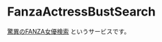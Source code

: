 # FanzaActressBustSearch
[驚異のFANZA女優検索](https://fanza-actress-bust-search.azurewebsites.net/) というサービスです。
